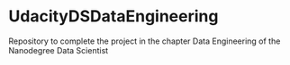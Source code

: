 # UdacityDSDataEngineering
Repository to complete the project in the chapter Data Engineering of the Nanodegree Data Scientist
